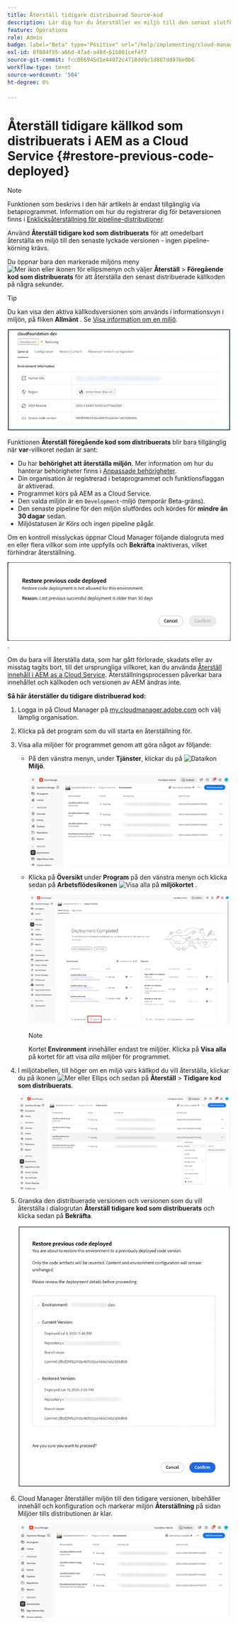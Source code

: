 ```yaml
---
title: Återställ tidigare distribuerad Source-kod
description: Lär dig hur du återställer en miljö till den senast slutförda bygg&emarginalen; ingen pipeline-körning krävs.
feature: Operations
role: Admin
badge: label="Beta" type="Positive" url="/help/implementing/cloud-manager/release-notes/current.md#gitlab-bitbucket"
exl-id: 8f804f55-a66d-47ad-a48d-61b861cef4f7
source-git-commit: fcc066945d1e44072c4718dd9c1d887dd97be0b6
workflow-type: tm+mt
source-wordcount: '504'
ht-degree: 0%

---
```


# Återställ tidigare källkod som distribuerats i AEM as a Cloud Service {#restore-previous-code-deployed}

>[!NOTE]
>
>Funktionen som beskrivs i den här artikeln är endast tillgänglig via betaprogrammet. Information om hur du registrerar dig för betaversionen finns i [Enklicksåterställning för pipeline-distributioner](/help/implementing/cloud-manager/release-notes/current.md##one-click-rollback).

Använd **Återställ tidigare kod som distribuerats** för att omedelbart återställa en miljö till den senaste lyckade versionen - ingen pipeline-körning krävs.

Du öppnar bara den markerade miljöns meny ![Mer ikon eller ikonen för ellipsmenyn](https://spectrum.adobe.com/static/icons/workflow_18/Smock_More_18_N.svg) och väljer **Återställ** > **Föregående kod som distribuerats** för att återställa den senast distribuerade källkoden på några sekunder.

>[!TIP]
>
>Du kan visa den aktiva källkodsversionen som används i informationsvyn i miljön, på fliken **Allmänt** . Se [Visa information om en miljö](/help/implementing/cloud-manager/manage-environments.md#viewing-environment).
>
>![Source-kodversionen används](/help/operations/assets/environments-view-details-sourcecodeversion.png)

Funktionen **Återställ föregående kod som distribuerats** blir bara tillgänglig när **var**-villkoret nedan är sant:

* Du har **behörighet att återställa miljön**. Mer information om hur du hanterar behörigheter finns i [Anpassade behörigheter](/help/implementing/cloud-manager/custom-permissions.md).
* Din organisation är registrerad i betaprogrammet och funktionsflaggan är aktiverad.
* Programmet körs på AEM as a Cloud Service.
* Den valda miljön är en `Development`-miljö (temporär Beta-gräns).
* Den senaste pipeline för den miljön slutfördes och kördes för **mindre än 30 dagar** sedan.
* Miljöstatusen är *Körs* och ingen pipeline pågår.

Om en kontroll misslyckas öppnar Cloud Manager följande dialogruta med en eller flera villkor som inte uppfylls och **Bekräfta** inaktiveras, vilket förhindrar återställning.

![Dialogrutan Återställ tidigare kod för distribuerat fel](/help/operations/assets/restore-previous-code-deployment-not-allowed.png).

Om du bara vill återställa data, som har gått förlorade, skadats eller av misstag tagits bort, till det ursprungliga villkoret, kan du använda [Återställ innehåll i AEM as a Cloud Service](/help/operations/restore.md). Återställningsprocessen påverkar bara innehållet och källkoden och versionen av AEM ändras inte.

**Så här återställer du tidigare distribuerad kod:**

1. Logga in på Cloud Manager på [my.cloudmanager.adobe.com](https://my.cloudmanager.adobe.com/) och välj lämplig organisation.

1. Klicka på det program som du vill starta en återställning för.

1. Visa alla miljöer för programmet genom att göra något av följande:

   * På den vänstra menyn, under **Tjänster**, klickar du på ![Dataikon](https://spectrum.adobe.com/static/icons/workflow_18/Smock_Data_18_N.svg) **Miljö**.

     ![Fliken Miljö](assets/environments-1.png)

   * Klicka på **Översikt** under **Program** på den vänstra menyn och klicka sedan på **Arbetsflödesikonen** ![Visa alla](https://spectrum.adobe.com/static/icons/workflow_18/Smock_Workflow_18_N.svg) på **miljökortet** .

     ![Visa alla alternativ](assets/environments-2.png)

     >[!NOTE]
     >
     >Kortet **Environment** innehåller endast tre miljöer. Klicka på **Visa alla** på kortet för att visa *alla* miljöer för programmet.

1. I miljötabellen, till höger om en miljö vars källkod du vill återställa, klickar du på ikonen ![Mer eller Ellips ](https://spectrum.adobe.com/static/icons/workflow_18/Smock_More_18_N.svg) och sedan på **Återställ** > **Tidigare kod som distribuerats**.

   ![Återställ tidigare alternativ för koddistribution från ellipsmenyn](/help/operations/assets/restore-previous-code-deployed-menu.png)

1. Granska den distribuerade versionen och versionen som du vill återställa i dialogrutan **Återställ tidigare kod som distribuerats** och klicka sedan på **Bekräfta**.

   ![Återställ föregående dialogruta för koddistribution](/help/operations/assets/restore-previous-code-deployed-dialogbox.png)

1. Cloud Manager återställer miljön till den tidigare versionen, bibehåller innehåll och konfiguration och markerar miljön **Återställning** på sidan Miljöer tills distributionen är klar.

   ![Återställer aktiveringen](/help/operations/assets/restore-previous-code-deployed-restoring.png)
